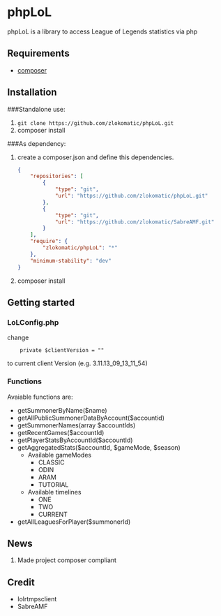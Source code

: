 phpLoL
========================
phpLoL is a library to access League of Legends statistics via php

Requirements
------------------------
* [composer](https://github.com/composer/composer)

Installation
------------------------

###Standalone use:
1. `git clone https://github.com/zlokomatic/phpLoL.git`
2. composer install 

###As dependency:
1. create a composer.json and define this dependencies.

    ```json
    {
        "repositories": [
            {
                "type": "git",
                "url": "https://github.com/zlokomatic/phpLoL.git"
            },
            {
                "type": "git",
                "url": "https://github.com/zlokomatic/SabreAMF.git"
            }
        ],
        "require": {
            "zlokomatic/phpLoL": "*"
        },
        "minimum-stability": "dev"
    }
    ```
2. composer install


Getting started
------------------------

### LoLConfig.php
change

        private $clientVersion = ""
    
to current client Version (e.g. 3.11.13_09_13_11_54)
 

### Functions
Avaiable functions are:

* getSummonerByName($name)
* getAllPublicSummonerDataByAccount($accountid)
* getSummonerNames(array $accountIds)
* getRecentGames($accountId)
* getPlayerStatsByAccountId($accountId)
* getAggregatedStats($accountId, $gameMode, $season)
    * Available gameModes
        * CLASSIC
        * ODIN
        * ARAM
        * TUTORIAL
    * Available timelines
      * ONE
      * TWO
      * CURRENT
* getAllLeaguesForPlayer($summonerId)
 
 News
------------------------

   1. Made project composer compliant


Credit
------------------------
* lolrtmpsclient
* SabreAMF
